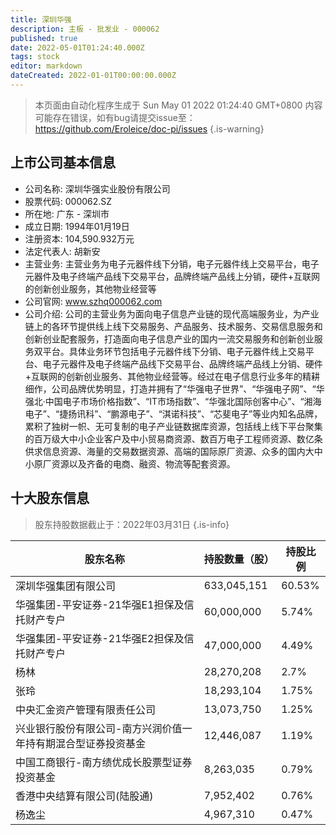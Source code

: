 ```yaml
---
title: 深圳华强
description: 主板 - 批发业 - 000062
published: true
date: 2022-05-01T01:24:40.000Z
tags: stock
editor: markdown
dateCreated: 2022-01-01T00:00:00.000Z
---
```


> 本页面由自动化程序生成于 Sun May 01 2022 01:24:40 GMT+0800
> 内容可能存在错误，如有bug请提交issue至：https://github.com/Eroleice/doc-pi/issues
{.is-warning}

## 上市公司基本信息
- 公司名称: 深圳华强实业股份有限公司
- 股票代码: 000062.SZ
- 所在地: 广东 - 深圳市
- 成立日期: 1994年01月19日
- 注册资本: 104,590.932万元
- 法定代表人: 胡新安
- 主营业务: 主营业务为电子元器件线下分销，电子元器件线上交易平台，电子元器件及电子终端产品线下交易平台，品牌终端产品线上分销，硬件+互联网的创新创业服务，其他物业经营等
- 公司官网: www.szhq000062.com
- 公司介绍: 公司的主营业务为面向电子信息产业链的现代高端服务业，为产业链上的各环节提供线上线下交易服务、产品服务、技术服务、交易信息服务和创新创业配套服务，打造面向电子信息产业的国内一流交易服务和创新创业服务双平台。具体业务环节包括电子元器件线下分销、电子元器件线上交易平台、电子元器件及电子终端产品线下交易平台、品牌终端产品线上分销、硬件+互联网的创新创业服务、其他物业经营等。经过在电子信息行业多年的精耕细作，公司品牌优势明显，打造并拥有了“华强电子世界”、“华强电子网”、“华强北·中国电子市场价格指数”、“IT市场指数”、“华强北国际创客中心”、“湘海电子”、“捷扬讯科”、“鹏源电子”、“淇诺科技”、“芯斐电子”等业内知名品牌，累积了独树一帜、无可复制的电子产业链数据库资源，包括线上线下平台聚集的百万级大中小企业客户及中小贸易商资源、数百万电子工程师资源、数亿条供求信息资源、海量的交易数据资源、高端的国际原厂资源、众多的国内大中小原厂资源以及齐备的电商、融资、物流等配套资源。


## 十大股东信息
> 股东持股数据截止于：2022年03月31日
{.is-info}

| 股东名称 | 持股数量（股） | 持股比例 |
| --- | --- | --- |
| 深圳华强集团有限公司 | 633,045,151 | 60.53% |
| 华强集团-平安证券-21华强E1担保及信托财产专户 | 60,000,000 | 5.74% |
| 华强集团-平安证券-21华强E2担保及信托财产专户 | 47,000,000 | 4.49% |
| 杨林 | 28,270,208 | 2.7% |
| 张玲 | 18,293,104 | 1.75% |
| 中央汇金资产管理有限责任公司 | 13,073,750 | 1.25% |
| 兴业银行股份有限公司-南方兴润价值一年持有期混合型证券投资基金 | 12,446,087 | 1.19% |
| 中国工商银行-南方绩优成长股票型证券投资基金 | 8,263,035 | 0.79% |
| 香港中央结算有限公司(陆股通) | 7,952,402 | 0.76% |
| 杨逸尘 | 4,967,310 | 0.47% |




